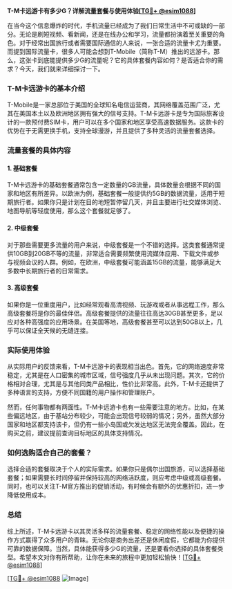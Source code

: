 **T-M卡远游卡有多少G？详解流量套餐与使用体验[[TG💪+ @esim1088](https://t.me/s/esim1088)]**

在当今这个信息爆炸的时代，手机流量已经成为了我们日常生活中不可或缺的一部分。无论是刷短视频、看新闻，还是在线办公和学习，流量都扮演着至关重要的角色。对于经常出国旅行或者需要国际通信的人来说，一张合适的流量卡尤为重要。而提到国际流量卡，很多人可能会想到T-Mobile（简称T-M）推出的远游卡。那么，这张卡到底能提供多少G的流量呢？它的具体套餐内容如何？是否适合你的需求？今天，我们就来详细探讨一下。

### T-M卡远游卡的基本介绍

T-Mobile是一家总部位于美国的全球知名电信运营商，其网络覆盖范围广泛，尤其在美国本土以及欧洲地区拥有强大的信号支持。T-M卡远游卡是专为国际旅客设计的一款预付费SIM卡，用户可以在多个国家和地区享受高速数据服务。这款卡的优势在于无需更换手机，支持全球漫游，并且提供了多种灵活的流量套餐选择。

### 流量套餐的具体内容

#### 1. 基础套餐
T-M卡远游卡的基础套餐通常包含一定数量的GB流量，具体数量会根据不同的国家和地区有所差异。以欧洲为例，基础套餐一般提供约5GB的数据流量，适用于短期旅行者。如果你只是计划在目的地短暂停留几天，并且主要进行社交媒体浏览、地图导航等轻度使用，那么这个套餐就足够了。

#### 2. 中级套餐
对于那些需要更多流量的用户来说，中级套餐是一个不错的选择。这类套餐通常提供10GB到20GB不等的流量，非常适合需要频繁使用流媒体应用、下载文件或参与视频会议的人群。例如，在欧洲，中级套餐可能涵盖15GB的流量，能够满足大多数中长期旅行者的日常需求。

#### 3. 高级套餐
如果你是一位重度用户，比如经常观看高清视频、玩游戏或者从事远程工作，那么高级套餐将是你的最佳伴侣。高级套餐提供的流量往往高达30GB甚至更多，足以应对各种高强度的应用场景。在美国等地，高级套餐甚至可以达到50GB以上，几乎可以保证全天候的无缝连接。

### 实际使用体验

从实际用户的反馈来看，T-M卡远游卡的表现相当出色。首先，它的网络速度非常稳定，尤其是在人口密集的城市区域，信号强度几乎从未出现问题。其次，它的价格相对合理，尤其是与其他同类产品相比，性价比非常高。此外，T-M卡还提供了多种语言的支持，方便不同国籍的用户操作和管理账户。

然而，任何事物都有两面性。T-M卡远游卡也有一些需要注意的地方。比如，在某些偏远地区，由于基站分布较少，可能会出现信号较弱的情况；另外，虽然大部分国家和地区都支持该卡，但仍有一些小岛国或欠发达地区无法完全覆盖。因此，在购买之前，建议提前查询目标地区的具体支持情况。

### 如何选购适合自己的套餐？

选择合适的套餐取决于个人的实际需求。如果你只是偶尔出国旅游，可以选择基础套餐；如果需要长时间停留并保持较高的网络活跃度，则应考虑中级或高级套餐。同时，也可以关注T-M官方推出的促销活动，有时候会有额外的优惠折扣，进一步降低使用成本。

### 总结

综上所述，T-M卡远游卡以其灵活多样的流量套餐、稳定的网络性能以及便捷的操作方式赢得了众多用户的青睐。无论你是商务出差还是休闲度假，它都能为你提供可靠的数据保障。当然，具体能获得多少G的流量，还是要看你选择的具体套餐类型。希望本文对你有所帮助，让你在未来的旅程中更加轻松愉快！[[TG💪+ @esim1088](https://t.me/s/esim1088)]

[[TG💪+ @esim1088](https://t.me/s/esim1088) ![Image](https://i.postimg.cc/4NQfJmqS/Snipaste-2025-05-13-00-14-12.png)]
